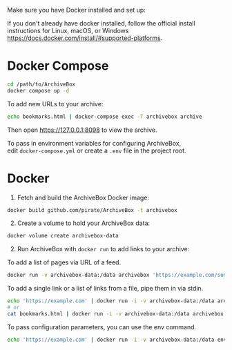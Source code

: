 Make sure you have Docker installed and set up:

If you don't already have docker installed, follow the official install instructions for Linux, macOS, or Windows https://docs.docker.com/install/#supported-platforms.

# Docker Compose

```bash
cd /path/to/ArchiveBox
docker compose up -d
```

To add new URLs to your archive:
```bash
echo bookmarks.html | docker-compose exec -T archivebox archive
```

Then open https://127.0.0.1:8098 to view the archive.

To pass in environment variables for configuring ArchiveBox,  
edit `docker-compose.yml` or create a `.env` file in the project root.

# Docker

1. Fetch and build the ArchiveBox Docker image:
```bash
docker build github.com/pirate/ArchiveBox -t archivebox
```

2. Create a volume to hold your ArchiveBox data:
```bash
docker volume create archivebox-data
```

2. Run ArchiveBox with `docker run` to add links to your archive:

To add a list of pages via URL of a feed.
```bash
docker run -v archivebox-data:/data archivebox 'https://example.com/some/rss/feed.xml'
```

To add a single link or a list of links from a file, pipe them in via stdin.
```bash
echo 'https://example.com' | docker run -i -v archivebox-data:/data archivebox
# or
cat bookmarks.html | docker run -i -v archivebox-data:/data archivebox
```

To pass configuration parameters, you can use the env command.
```bash
echo 'https://example.com' | docker run -i -v archivebox-data:/data env FETCH_SCREENSHOT=False archivebox
```